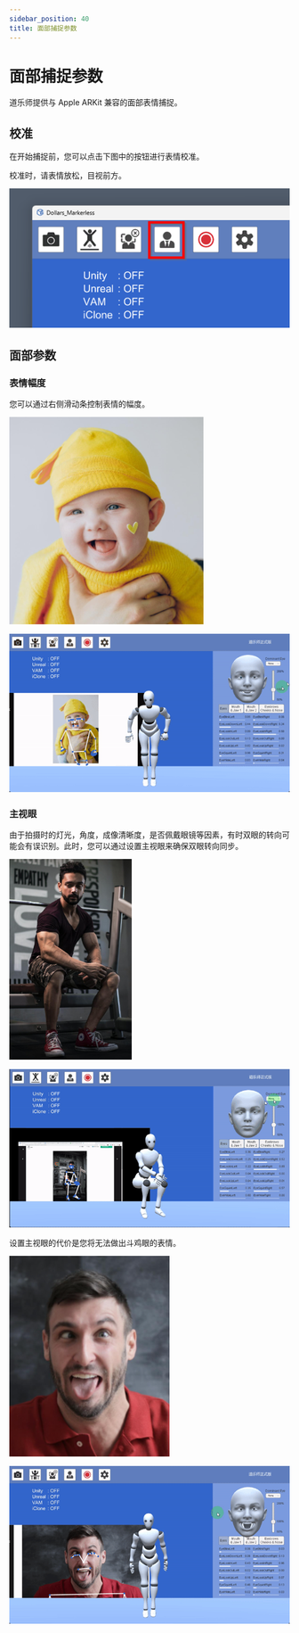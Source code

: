 ```yaml
---
sidebar_position: 40
title: 面部捕捉参数
---
```


# 面部捕捉参数

道乐师提供与 Apple ARKit 兼容的面部表情捕捉。

## 校准

在开始捕捉前，您可以点击下图中的按钮进行表情校准。

校准时，请表情放松，目视前方。

![](../img/Fjr4SZHNuHfUdCzp6kvqPJKgoZKZ.png)

## 面部参数

### 表情幅度
您可以通过右侧滑动条控制表情的幅度。

![](../img/FpET_nzvQ8xlsxPxfswYIiJ4HAsx.png)

![](../img/Fhtog3ArmA4V9g8fJPuX6ATOmC_Y.gif)

### 主视眼
由于拍摄时的灯光，角度，成像清晰度，是否佩戴眼镜等因素，有时双眼的转向可能会有误识别。此时，您可以通过设置主视眼来确保双眼转向同步。

![](../img/FgC6VmI1xDIDUM9UR1K7aqdsvx1i.png)

![](../img/Fs0iOgo0UNBNUxBbrg7DlMGmtOJ1.gif)

设置主视眼的代价是您将无法做出斗鸡眼的表情。

![](../img/Flev3MT6OBv5XlJ076YsgTLlnpxc.png)

![](../img/FoZElOM_maZtNfeFT9tAu36tw6WG.gif)
